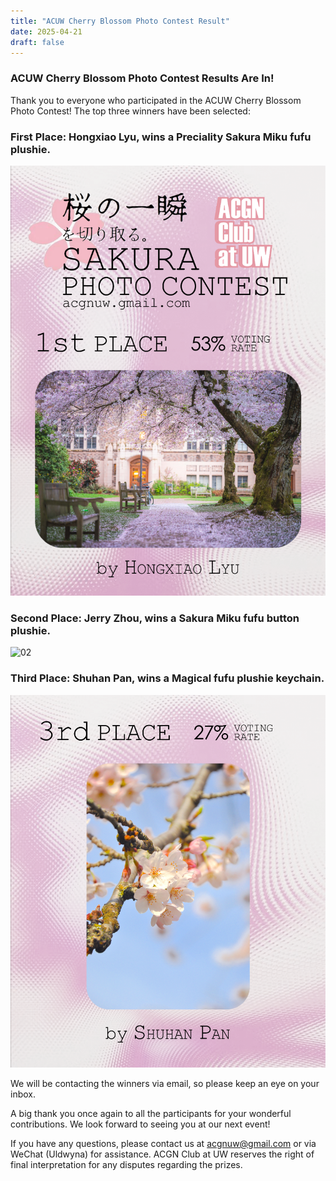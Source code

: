 ```yaml
---
title: "ACUW Cherry Blossom Photo Contest Result"
date: 2025-04-21
draft: false
---
```


### ACUW Cherry Blossom Photo Contest Results Are In!

Thank you to everyone who participated in the ACUW Cherry Blossom Photo Contest! The top three winners have been selected:

### First Place: Hongxiao Lyu, wins a Preciality Sakura Miku fufu plushie.
![01](r_01.png)

### Second Place: Jerry Zhou, wins a Sakura Miku fufu button plushie.
![02](r_02.png)

### Third Place: Shuhan Pan, wins a Magical fufu plushie keychain.
![03](r_03.png)

We will be contacting the winners via email, so please keep an eye on your inbox.

A big thank you once again to all the participants for your wonderful contributions. We look forward to seeing you at our next event!

If you have any questions, please contact us at acgnuw@gmail.com or via WeChat (Uldwyna) for assistance. ACGN Club at UW reserves the right of final interpretation for any disputes regarding the prizes.